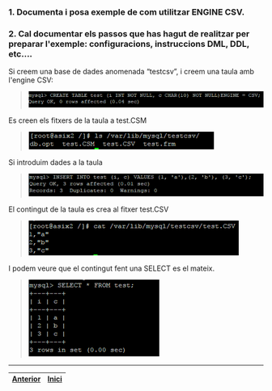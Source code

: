 ### 1. Documenta i posa exemple de com utilitzar ENGINE CSV.  
### 2. Cal documentar els passos que has hagut de realitzar per preparar l'exemple: configuracions, instruccions DML, DDL, etc....
Si creem una base de dades anomenada “testcsv”, i creem una taula amb l'engine CSV:
>  ![701](https://raw.githubusercontent.com/Josep88/MP10UF2-A3/master/img/exercici7/701.PNG)  

Es creen els fitxers de la taula a test.CSM  
>  ![702](https://raw.githubusercontent.com/Josep88/MP10UF2-A3/master/img/exercici7/702.PNG)  

Si introduim dades a la taula  
>  ![703](https://raw.githubusercontent.com/Josep88/MP10UF2-A3/master/img/exercici7/703.PNG)  

El contingut de la taula es crea al fitxer test.CSV  
>  ![704](https://raw.githubusercontent.com/Josep88/MP10UF2-A3/master/img/exercici7/704.PNG)  

I podem veure que el contingut fent una SELECT es el mateix.  
>  ![705](https://raw.githubusercontent.com/Josep88/MP10UF2-A3/master/img/exercici7/705.PNG)  
  

***
|[Anterior](https://github.com/Josep88/MP10UF2-A3/blob/master/Exercicis/exercici6.md)|[Inici](https://github.com/Josep88/MP10UF2-A3)|
|:-:|:-:|
